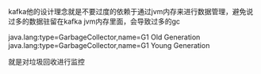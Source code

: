 
kafka他的设计理念就是不要过度的依赖于通过jvm内存来进行数据管理，避免说过多的数据驻留在kafka jvm内存里面，会导致过多的gc

java.lang:type=GarbageCollector,name=G1 Old Generation
java.lang:type=GarbageCollector,name=G1 Young Generation

就是对垃圾回收进行监控
